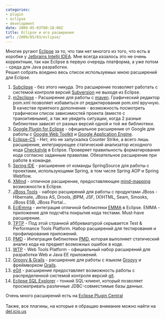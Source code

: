 ```yaml
---
categories:
- plugin
- eclipse
- development
date: 2009-05-03T00:18:00Z
title: Eclipse и его расширения
url: /2009/05/03/eclipse/
---
```



Многие ругают <a href="http://www.eclipse.org/">Eclipse</a> за то, что там нет многого из того, что есть в коробке у <a href="http://www.jetbrains.com/idea/">Jetbrains Intellij IDEA</a>. Мне всегда казалось это не очень корректным, так как Eclipse в первую очередь платформа, а уже потом - среда для Java разработки.<br />
Решил собрать воедино весь список используемых мною расширений для Eclipse.<br />
<ol><li><a href="http://subclipse.tigris.org/">Subclipse</a> - без этого никуда. Это расширение позволяет работать с системой контроля версий <a href="http://subversion.tigris.org/">Subversion</a> не выходя из Eclipse.</li>
<li><a href="http://m2eclipse.codehaus.org/">m2eclipse</a> - Расширение для работы с <a href="http://maven.apache.org/">maven</a>. Графический редактор pom.xml позволяет избавиться от редактирования pom.xml вручную. В качестве приятного дополнения - возможность посмотреть графически список зависимостей проекта (вместе с транзитивными), а так же увидеть ситуации, когда 2 разные библиотеки зависят от разных версий одной и той же библиотеки.</li>
<li><a href="http://code.google.com/eclipse/">Google Plugin for Eclipse</a> - официальное расширение от Google для работы с <a href="http://code.google.com/webtoolkit">Google Web Toolkit</a> и <a href="http://code.google.com/appengine">Google Application Engine</a>.</li>
<li><a href="http://eclipse-cs.sourceforge.net/">Eclipse-CS</a> - Нет, это не запускалка Counter Strike, а всего лишь расширение, интегрирующее статический анализатор исходного кода <a href="http://checkstyle.sourceforge.net/">Checkstyle</a> в Eclipse. Проверяет правильность форматирования кода согласно заданным правилам. Обязательное расширение при работе в команде.</li>
<li><a href="http://springide.org/project/wiki">Spring IDE</a> - расширение от команды SpringSource для работы с проектами, использующими Spring, в том числе Spring AOP и Spring Webflow.</li>
<li><a href="http://www.xmind.net/">XMind</a> - отличное расширение, предоставляющее <a href="http://en.wikipedia.org/wiki/Mindmap">mind-mapping</a> возможности в Eclipse.</li>
<li><a href="http://www.jboss.org/tools">JBoss Tools</a> - наборо расширений для работы с продуктами JBoss - Hibernate, JBoss AS, Drools, jBPM, JSF, (X)HTML, Seam, Smooks, JBoss ESB, JBoss Portal...</li>
<li><a href="http://www.eclemma.org/">EclEmma</a> - интеграция отличной библиотеки <a href="http://emma.sourceforge.net/">EMMA</a> в Eclipse. EMMA - приложение для подсчёта покрытия кода тестами. Must-have расширение.</li>
<li><a href="http://www.eclipse.org/tptp/">TPTP</a> - Под этой странной аббревиатурой скрывается Test &amp; Performance Tools Platform. Набор расширений для тестирования и профилирования приложений.</li>
<li><a href="http://pmd.sourceforge.net/integrations.html#eclipse">PMD</a> - Интеграция библиотеки <a href="http://pmd.sourceforge.net/">PMD</a>, которая выполняет статический анализ кода на предмет возможных ошибок в коде.</li>
<li><a href="http://www.eclipse.org/webtools/">WTP</a> - Web Tools Platform - официальный набор расширений для разработки Web и Java EE приложений.</li>
<li><a href="http://groovy.codehaus.org/Eclipse+Plugin">Groovy &amp; Grails</a> - расширение для работы с языком <a href="http://groovy.codehaus.org/">Groovy</a> и фреймворком <a href="http://grails.org/">Grails</a>.</li>
<li><a href="http://code.google.com/p/egit/">eGit</a> - расширение предоставляет возможность работы с распределенной системой контроля версий <a href="http://git-scm.com/">git</a>.</li>
<li><a href="http://eclipsesql.sourceforge.net/">Eclipse SQL Explorer</a> - тонкий SQL-клиент, который позволяет просматривать различные JDBC-совместимые базы данных.</li>
</ol>Очень много расширений есть на <a href="http://www.eclipseplugincentral.com/">Eclipse Plugin Central</a><br />
<br />
Также, все плагины, на которые я обращаю внимание можно найти на <a href="http://delicious.com/dark.schakal/EclipsePlugin">del.icio.us</a>
